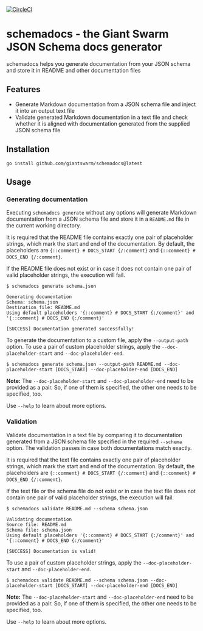 [![CircleCI](https://circleci.com/gh/giantswarm/template.svg?style=shield)](https://circleci.com/gh/giantswarm/template)

# schemadocs - the Giant Swarm JSON Schema docs generator 

schemadocs helps you generate documentation from your JSON schema and store it in README and other documentation files

## Features

- Generate Markdown documentation from a JSON schema file and inject it into an output text file
- Validate generated Markdown documentation in a text file and check whether it is aligned with documentation generated from the supplied JSON schema file

## Installation

```nohighlight
go install github.com/giantswarm/schemadocs@latest
```

## Usage

### Generating documentation

Executing `schemadocs generate` without any options will generate Markdown documentation from a JSON schema file and store it in a `README.md` file in the current working directory. 

It is required that the README file contains exactly one pair of placeholder strings, which mark the start and end of the documentation. 
By default, the placeholders are `{::comment} # DOCS_START {/:comment}` and `{::comment} # DOCS_END {/:comment}`.

If the README file does not exist or in case it does not contain one pair of valid placeholder strings, the execution will fail.

```nohighlight
$ schemadocs generate schema.json

Generating documentation
Schema: schema.json
Destination file: README.md
Using default placeholders '{::comment} # DOCS_START {:/comment}' and '{::comment} # DOCS_END {:/comment}'

[SUCCESS] Documentation generated successfully!
```

To generate the documentation to a custom file, apply the `--output-path` option.
To use a pair of custom placeholder strings, apply the `--doc-placeholder-start` and `--doc-placeholder-end`.

```nohighlight
$ schemadocs generate schema.json --output-path README.md --doc-placeholder-start [DOCS_START] --doc-placeholder-end [DOCS_END]
```

**Note:** The `--doc-placeholder-start` and `--doc-placeholder-end` need to be provided as a pair. So, if one of them is specified, the other one needs to be specified, too.

Use `--help` to learn about more options.

### Validation

Validate documentation in a text file by comparing it to documentation generated from a JSON schema file specified in the required `--schema` option.
The validation passes in case both documentations match exactly.

It is required that the text file contains exactly one pair of placeholder strings, which mark the start and end of the documentation.
By default, the placeholders are `{::comment} # DOCS_START {/:comment}` and `{::comment} # DOCS_END {/:comment}`.

If the text file or the schema file do not exist or in case the text file does not contain one pair of valid placeholder strings, the execution will fail.

```nohighlight
$ schemadocs validate README.md --schema schema.json

Validating documentation
Source file: README.md
Schema file: schema.json
Using default placeholders '{::comment} # DOCS_START {:/comment}' and '{::comment} # DOCS_END {:/comment}'

[SUCCESS] Documentation is valid!
```

To use a pair of custom placeholder strings, apply the `--doc-placeholder-start` and `--doc-placeholder-end`.

```nohighlight
$ schemadocs validate README.md --schema schema.json --doc-placeholder-start [DOCS_START] --doc-placeholder-end [DOCS_END]
```

**Note:** The `--doc-placeholder-start` and `--doc-placeholder-end` need to be provided as a pair. So, if one of them is specified, the other one needs to be specified, too.

Use `--help` to learn about more options.
